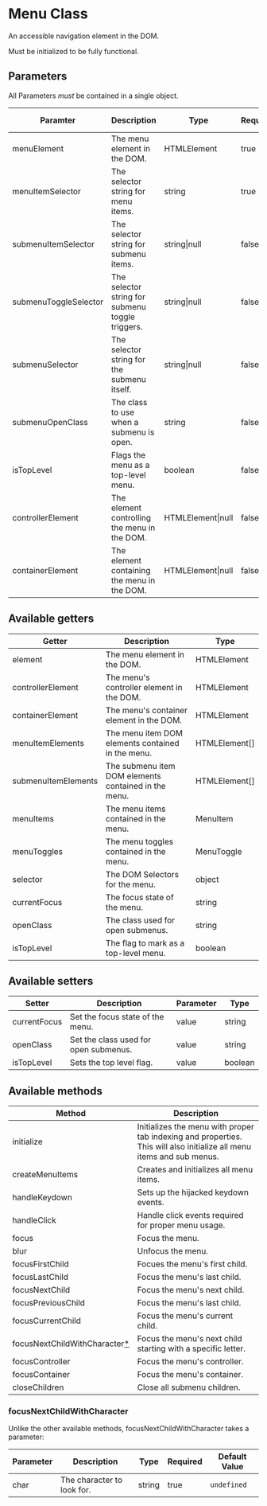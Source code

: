 # Menu Class

An accessible navigation element in the DOM.

Must be initialized to be fully functional.

## Parameters

All Parameters _must_ be contained in a single object.

| Paramter | Description | Type | Required | Default Value |
| --- | --- | --- | --- | --- |
| menuElement | The menu element in the DOM. | HTMLElement | true | `undefined` |
| menuItemSelector | The selector string for menu items. | string | true | `undefined` |
| submenuItemSelector | The selector string for submenu items. | string\|null | false | `null` |
| submenuToggleSelector | The selector string for submenu toggle triggers. | string\|null | false | `null` |
| submenuSelector | The selector string for the submenu itself. | string\|null | false | `null` |
| submenuOpenClass | The class to use when a submenu is open. | string | false | `"show"` |
| isTopLevel | Flags the menu as a top-level menu. | boolean | false | `true` |
| controllerElement | The element controlling the menu in the DOM. | HTMLElement\|null | false | `null` |
| containerElement | The element containing the menu in the DOM. | HTMLElement\|null | false | `null` |

## Available getters

| Getter |  Description | Type |
| --- | --- | --- |
| element | The menu element in the DOM. | HTMLElement |
| controllerElement | The menu's controller element in the DOM. | HTMLElement |
| containerElement | The menu's container element in the DOM. | HTMLElement |
| menuItemElements | The menu item DOM elements contained in the menu. | HTMLElement[] |
| submenuItemElements | The submenu item DOM elements contained in the menu. | HTMLElement[] |
| menuItems | The menu items contained in the menu. | MenuItem |
| menuToggles | The menu toggles contained in the menu. | MenuToggle |
| selector | The DOM Selectors for the menu. | object |
| currentFocus | The focus state of the menu. | string |
| openClass | The class used for open submenus. | string |
| isTopLevel | The flag to mark as a top-level menu. | boolean |

## Available setters

| Setter | Description | Parameter | Type |
| --- | --- | --- | --- |
| currentFocus | Set the focus state of the menu. | value | string |
| openClass | Set the class used for open submenus. | value | string |
| isTopLevel | Sets the top level flag. | value | boolean |

## Available methods

| Method | Description |
| --- | --- |
| initialize | Initializes the menu with proper tab indexing and properties. This will also initialize all menu items and sub menus. |
| createMenuItems | Creates and initializes all menu items. |
| handleKeydown | Sets up the hijacked keydown events. |
| handleClick | Handle click events required for proper menu usage. |
| focus | Focus the menu. |
| blur | Unfocus the menu. |
| focusFirstChild | Focues the menu's first child. |
| focusLastChild | Focus the menu's last child. |
| focusNextChild | Focus the menu's next child. |
| focusPreviousChild | Focus the menu's last child. |
| focusCurrentChild | Focus the menu's current child. |
| focusNextChildWithCharacter[*](#focusnextchildwithcharacter) | Focus the menu's next child starting with a specific letter. |
| focusController | Focus the menu's controller. |
| focusContainer | Focus the menu's container. |
| closeChildren | Close all submenu children. |

### focusNextChildWithCharacter

Unlike the other available methods, focusNextChildWithCharacter takes a parameter:

| Parameter | Description | Type | Required | Default Value |
| --- | --- | --- | --- | --- |
| char | The character to look for. | string | true | `undefined` |
